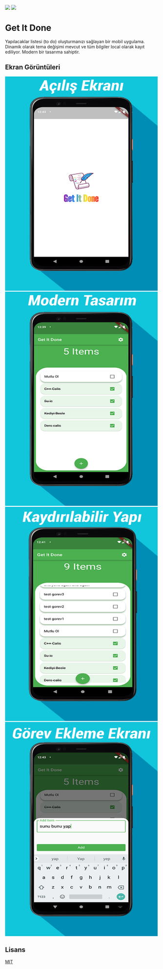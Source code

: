 ![](https://img.shields.io/github/license/Turkmen48/Bilgi_Testi_Flutter) ![](https://img.shields.io/twitter/follow/aazdenkur?style=social) 
# Get It Done

Yapılacaklar listesi (to do) oluşturmanızı sağlayan bir mobil uygulama. Dinamik olarak tema değişimi mevcut ve tüm bilgiler local olarak kayıt ediliyor. Modern bir tasarıma sahiptir.



## Ekran Görüntüleri
<img src="https://github.com/Turkmen48/Get_It_Done_Flutter/blob/main/screenshots/1.1.png" width="500" height="700">
<img src="https://github.com/Turkmen48/Get_It_Done_Flutter/blob/main/screenshots/2.1.png" width="500" height="700">
<img src="https://github.com/Turkmen48/Get_It_Done_Flutter/blob/main/screenshots/3.1.png" width="500" height="700">
<img src="https://github.com/Turkmen48/Get_It_Done_Flutter/blob/main/screenshots/4.1.png" width="500" height="700">



## Lisans
[MIT](https://choosealicense.com/licenses/mit/)
